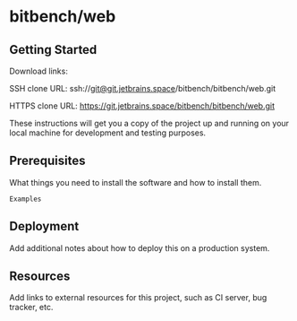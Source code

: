 # bitbench/web



## Getting Started

Download links:

SSH clone URL: ssh://git@git.jetbrains.space/bitbench/bitbench/web.git

HTTPS clone URL: https://git.jetbrains.space/bitbench/bitbench/web.git



These instructions will get you a copy of the project up and running on your local machine for development and testing purposes.

## Prerequisites

What things you need to install the software and how to install them.

```
Examples
```

## Deployment

Add additional notes about how to deploy this on a production system.

## Resources

Add links to external resources for this project, such as CI server, bug tracker, etc.
